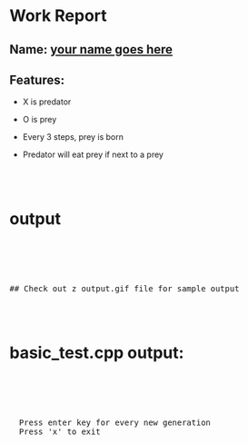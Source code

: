 
# Work Report

## Name: <ins> your name goes here </ins>

## Features:

- X is predator
- O is prey

- Every 3 steps, prey is born
- Predator will eat prey if next to a prey

<br><br>



# **output**
<pre>
<br/><br/><br/><br/>
## Check out z_output.gif file for sample output
</pre>


<br/><br/>

# basic_test.cpp output:
<pre>
<br/><br/><br/><br/>
  Press enter key for every new generation
  Press 'x' to exit
</pre>


